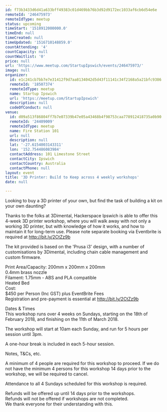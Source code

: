 ```yaml
---
id: f73b3433d6d41a633bff49383c01d469bb76b3d92d9172ec1033af6cb6d54e6e
remoteId: '246475973'
remoteIdType: meetup
status: upcoming
timeStart: '1518912000000.0'
timeEnd: null
timeCreated: null
timeUpdated: '1516710148859.0'
countAttending: '4'
countCapacity: null
countWaitlist: '0'
price: null
url: 'https://www.meetup.com/StartupIpswich/events/246475973/'
image: null
organizer:
  id: e1c241cb7bb7e7e31412f9d7aa8134042d5d43f11141c34f2168a5a21bfc9386
  remoteId: '18507374'
  remoteIdType: meetup
  name: Startup Ipswich
  url: 'https://meetup.com/StartupIpswich'
  description: null
  codeOfConduct: null
venue:
  id: d09a513f86804ff7b7e07339b47e05a43468b4f98753caa778912418735a0b90
  remoteId: '24409009'
  remoteIdType: meetup
  name: Fire Station 101
  url: null
  description: null
  lat: '-27.6154003143311'
  lon: '152.754486083984'
  contactAddress: 101 Limestone Street
  contactCity: Ipswich
  contactCountry: Australia
  contactPhone: null
layout: event
title: '3D Printer: Build to Keep across 4 weekly workshops'
date: null

---
```

<p>Looking to buy a 3D printer of your own, but find the task of building a kit on your own daunting?</p> <p>Thanks to the folks at 3Dimental, Hackerspace Ipswich is able to offer this 4-week 3D printer workshop, where you will walk away with not only a working 3D printer, but with knowledge of how it works, and how to maintain it for long-term use. Please note separate booking via Eventbrite is required at <a href="http://bit.ly/2CtZz9b" class="linkified">http://bit.ly/2CtZz9b</a></p> <p>The kit provided is based on the 'Prusa i3' design, with a number of customisations by 3Dimental, including chain cable management and custom firmware.</p> <p>Print Area/Capacity: 200mm x 200mm x 200mm<br/>0.4mm brass nozzle<br/>Filament: 1.75mm - ABS and PLA compatible<br/>Heated Bed<br/>Cost:<br/>$450 per Person (Inc GST) plus EventBrite Fees<br/>Registration and pre-payment is essential at <a href="http://bit.ly/2CtZz9b" class="linkified">http://bit.ly/2CtZz9b</a></p> <p>Dates &amp; Times<br/>This workshop runs over 4 weeks on Sundays, starting on the 18th of February 2018, and finishing on the 11th of March 2018.</p> <p>The workshop will start at 10am each Sunday, and run for 5 hours per session until 3pm.</p> <p>A one-hour break is included in each 5-hour session.</p> <p>Notes, T&amp;Cs, etc.</p> <p>A minimum of 4 people are required for this workshop to proceed. If we do not have the minimum 4 persons for this workshop 14 days prior to the workshop, we will be required to cancel.</p> <p>Attendance to all 4 Sundays scheduled for this workshop is required.</p> <p>Refunds will be offered up until 14 days prior to the workshops.<br/>Refunds will not be offered if workshops are not completed.<br/>We thank everyone for their understanding with this.</p> 
